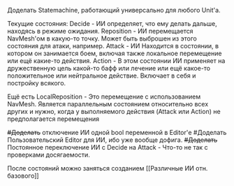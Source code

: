 Доделать Statemachine, работающий универсально для любого Unit'а.

Текущие состояния:
Decide - ИИ определяет, что ему делать дальше, находясь в режиме ожидания.
Reposition - ИИ перемещается NavMesh'ом в какую-то точку. Может быть выброшен из этого состояния для атаки, например.
Attack - ИИ Находится в состоянии, в котором он занимается боем, включая также локальное перемещение или ещё какие-то действия.
Action - В этом состоянии ИИ применяет на дружественную цель какой-то бафф или лечение или ещё какое-то положительное или нейтральное действие.
Включает в себя и постройку всякого.

Ещё есть LocalReposition - Это перемещение с использованием NavMesh. Является параллельным состоянием относительно всех других и нужно, когда у выполняемого действия (Attack или Action) не предполагается перемещения

~~#Доделать~~ отключение ИИ одной bool переменной в Editor'е
#Доделать Пользовательский Editor для ИИ, ибо уже вообще дофига.
~~#Доделать~~ Постоянное переключение ИИ с Decide на Attack - Что-то не так с проверками досягаемости.

После состояний можно заняться созданием [[Различные ИИ отн. базового]]